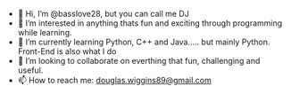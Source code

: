 - 👋 Hi, I’m @basslove28, but you can call me DJ
- 👀 I’m interested in anything thats fun and exciting through programming while learning.
- 🌱 I’m currently learning Python, C++ and Java..... but mainly Python. Front-End is also what I do
- 💞️ I’m looking to collaborate on everthing that fun, challenging and useful.
- 📫 How to reach me: douglas.wiggins89@gmail.com

<!---
basslove28/basslove28 is a ✨ special ✨ repository because its `README.md` (this file) appears on your GitHub profile.
You can click the Preview link to take a look at your changes.
--->
